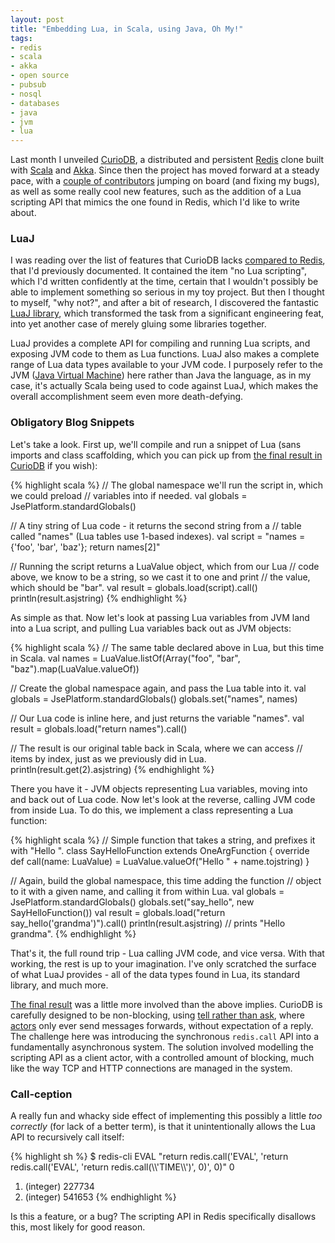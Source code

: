```yaml
---
layout: post
title: "Embedding Lua, in Scala, using Java, Oh My!"
tags:
- redis
- scala
- akka
- open source
- pubsub
- nosql
- databases
- java
- jvm
- lua
---
```


Last month I unveiled [CurioDB][curiodb], a distributed and persistent [Redis][redis] clone built with [Scala][scala] and [Akka][akka]. Since then the project has moved forward at a steady pace, with a [couple of contributors][curiodb-contributors] jumping on board (and fixing my bugs), as well as some really cool new features, such as the addition of a Lua scripting API that mimics the one found in Redis, which I'd like to write about.

<!--
First, a grim digression. Like many seemingly overly productive developers, I imagine I sometimes use programming as an escape from hardships in life. Some of the greatest hacks I've ever realised have occurred at real low-points for me, where I'd bury my head in the computer instead of dealing with reality. Last month when my grandmother died, it was very hard. It was the first time I've ever had to deal with death, so how did I react? It seems that once again, I subconsciously knocked out a bunch of code, in order to try and keep my mind off of what had happened. I don't really know how to articulate anything more than that on the topic, but in some way or another, this recent work is dedicated to the memory of her.

<em class="center">
    <img src="/static/img/grandma.jpg" width="600">
    <br>With my grandmother on her 99th birthday, earlier this year.
</em>
-->

### LuaJ

I was reading over the list of features that CurioDB lacks [compared to Redis][curiodb-vs-redis], that I'd previously documented. It contained the item "no Lua scripting", which I'd written confidently at the time, certain that I wouldn't possibly be able to implement something so serious in my toy project. But then I thought to myself, "why not?", and after a bit of research, I discovered the fantastic [LuaJ library][luaj], which transformed the task from a significant engineering feat, into yet another case of merely gluing some libraries together.

LuaJ provides a complete API for compiling and running Lua scripts, and exposing JVM code to them as Lua functions. LuaJ also makes a complete range of Lua data types available to your JVM code. I purposely refer to the JVM ([Java Virtual Machine][jvm]) here rather than Java the language, as in my case, it's actually Scala being used to code against LuaJ, which makes the overall accomplishment seem even more death-defying.

### Obligatory Blog Snippets

Let's take a look. First up, we'll compile and run a snippet of Lua (sans imports and class scaffolding, which you can pick up from [the final result in CurioDB][scripting-source] if you wish):

{% highlight scala %}
// The global namespace we'll run the script in, which we could preload
// variables into if needed.
val globals = JsePlatform.standardGlobals()

// A tiny string of Lua code - it returns the second string from a
// table called "names" (Lua tables use 1-based indexes).
val script = "names = {'foo', 'bar', 'baz'}; return names[2]"

// Running the script returns a LuaValue object, which from our Lua
// code above, we know to be a string, so we cast it to one and print
// the value, which should be "bar".
val result = globals.load(script).call()
println(result.asjstring)
{% endhighlight %}

As simple as that. Now let's look at passing Lua variables from JVM land into a Lua script, and pulling Lua variables back out as JVM objects:

{% highlight scala %}
// The same table declared above in Lua, but this time in Scala.
val names = LuaValue.listOf(Array("foo", "bar", "baz").map(LuaValue.valueOf))

// Create the global namespace again, and pass the Lua table into it.
val globals = JsePlatform.standardGlobals()
globals.set("names", names)

// Our Lua code is inline here, and just returns the variable "names".
val result = globals.load("return names").call()

// The result is our original table back in Scala, where we can access
// items by index, just as we previously did in Lua.
println(result.get(2).asjstring)
{% endhighlight %}

There you have it - JVM objects representing Lua variables, moving into and back out of Lua code. Now let's look at the reverse, calling JVM code from inside Lua. To do this, we implement a class representing a Lua function:

{% highlight scala %}
// Simple function that takes a string, and prefixes it with "Hello ".
class SayHelloFunction extends OneArgFunction {
  override def call(name: LuaValue) =
    LuaValue.valueOf("Hello " + name.tojstring)
}

// Again, build the global namespace, this time adding the function
// object to it with a given name, and calling it from within Lua.
val globals = JsePlatform.standardGlobals()
globals.set("say_hello", new SayHelloFunction())
val result = globals.load("return say_hello('grandma')").call()
println(result.asjstring)  // prints "Hello grandma".
{% endhighlight %}

That's it, the full round trip - Lua calling JVM code, and vice versa. With that working, the rest is up to your imagination. I've only scratched the surface of what LuaJ provides - all of the data types found in Lua, its standard library, and much more.

[The final result][scripting-source] was a little more involved than the above implies. CurioDB is carefully designed to be non-blocking, using [tell rather than ask][tell-vs-ask], where [actors][actor-model] only ever send messages forwards, without expectation of a reply. The challenge here was introducing the synchronous `redis.call` API into a fundamentally asynchronous system. The solution involved modelling the scripting API as a client actor, with a controlled amount of blocking, much like the way TCP and HTTP connections are managed in the system.

### Call-ception

A really fun and whacky side effect of implementing this possibly a little *too correctly* (for lack of a better term), is that it unintentionally allows the Lua API to recursively call itself:

{% highlight sh %}
$ redis-cli EVAL "return redis.call('EVAL', 'return redis.call(\'EVAL\', \'return redis.call(\\\\\'TIME\\\\\')\', 0)', 0)" 0
1) (integer) 227734
2) (integer) 541653
{% endhighlight %}

Is this a feature, or a bug? The scripting API in Redis specifically disallows this, most likely for good reason.

[scala]: http://www.scala-lang.org/
[akka]: http://akka.io/
[curiodb]: https://github.com/stephenmcd/curiodb
[redis]: http://redis.io/
[curiodb-contributors]: https://github.com/stephenmcd/curiodb/graphs/contributors
[jvm]: https://en.wikipedia.org/wiki/Java_virtual_machine
[curiodb-vs-redis]: https://github.com/stephenmcd/curiodb#disadvantages-over-redis
[luaj]: http://www.luaj.org/luaj/3.0/README.html
[scripting-source]: https://github.com/stephenmcd/curiodb/blob/master/src/main/scala/Scripting.scala
[tell-vs-ask]: http://techblog.net-a-porter.com/2013/12/ask-tell-and-per-request-actors/
[actor-model]: https://en.wikipedia.org/wiki/Actor_model